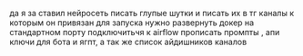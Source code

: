 да
я за ставил нейросеть писать глупые шутки и писать их в тг каналы к которым он привязан
для запуска нужно развернуть докер
на стандартном порту подключитьчя к airflow
прописать промпты , апи ключи для бота и ягпт, а так же список айдишников каналов
